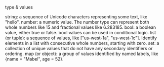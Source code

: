 type & values


string: a sequence of Unicode characters representing some text, like "hello".
number: a numeric value. The number type can represent both whole numbers like 15 and fractional values like 6.283185.
bool: a boolean value, either true or false. bool values can be used in conditional logic.
list (or tuple): a sequence of values, like ["us-west-1a", "us-west-1c"]. Identify elements in a list with consecutive whole numbers, starting with zero.
set: a collection of unique values that do not have any secondary identifiers or ordering.
map (or object): a group of values identified by named labels, like {name = "Mabel", age = 52}.

